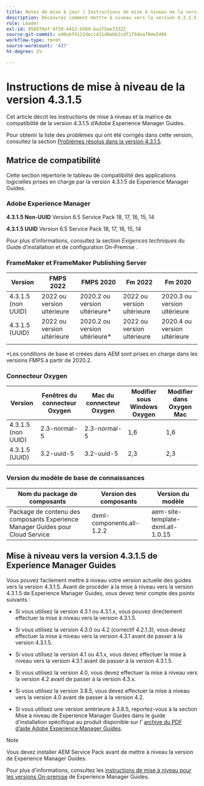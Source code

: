 ```yaml
---
title: Notes de mise à jour | Instructions de mise à niveau de la version 4.3.1.5 d’Adobe Experience Manager Guides
description: Découvrez comment mettre à niveau vers la version 4.3.1.5 d’Adobe Experience Manager Guides
role: Leader
exl-id: 856970ef-9f50-4452-b589-ba1f5ee73322
source-git-commit: e40ebf4122decc431d0abb2cdf1794ea704e5496
workflow-type: tm+mt
source-wordcount: '437'
ht-degree: 2%

---
```


# Instructions de mise à niveau de la version 4.3.1.5

Cet article décrit les instructions de mise à niveau et la matrice de compatibilité de la version 4.3.1.5 d’Adobe Experience Manager Guides.


Pour obtenir la liste des problèmes qui ont été corrigés dans cette version, consultez la section [Problèmes résolus dans la version 4.3.1.5](../release-info/fixed-issues-4-3-1-5.md).




## Matrice de compatibilité

Cette section répertorie le tableau de compatibilité des applications logicielles prises en charge par la version 4.3.1.5 de Experience Manager Guides.

### Adobe Experience Manager

**4.3.1.5 Non-UUID**
Version 6.5 Service Pack 18, 17, 16, 15, 14

**4.3.1.5 UUID**
Version 6.5 Service Pack 18, 17, 16, 15, 14

Pour plus d’informations, consultez la section *Exigences techniques* du Guide d’installation et de configuration On-Premise .

### FrameMaker et FrameMaker Publishing Server

| Version | FMPS 2022 | FMPS 2020 | Fm 2022 | Fm 2020 |
| --- | --- | --- | --- | --- |
| 4.3.1.5 (non UUID) | 2022 ou version ultérieure | 2020.2 ou version ultérieure* | 2022 ou version ultérieure | 2020.3 ou version ultérieure |
| 4.3.1.5 (UUID) | 2022 ou version ultérieure | 2020.2 ou version ultérieure* | 2022 ou version ultérieure | 2020.4 ou version ultérieure |
| | | | |

*Les conditions de base et créées dans AEM sont prises en charge dans les versions FMPS à partir de 2020.2.

### Connecteur Oxygen

| Version | Fenêtres du connecteur Oxygen | Mac du connecteur Oxygen | Modifier sous Windows Oxygen | Modifier dans Oxygen Mac |
| --- | --- | --- |--- |--- |
| 4.3.1.5 (non UUID) | 2.3-normal-5 | 2.3-normal-5 | 1,6 | 1,6 |
| 4.3.1.5 (UUID) | 3.2-uuid-5 | 3.2-uuid-5 | 2,3 | 2,3 |
|  |  |   |



### Version du modèle de base de connaissances

| Nom du package de composants | Version des composants | Version du modèle |
|---|---|---|
| Package de contenu des composants Experience Manager Guides pour Cloud Service | dxml-components.all-1.2.2 | aem-site-template-dxml.all-1.0.15 |



## Mise à niveau vers la version 4.3.1.5 de Experience Manager Guides


Vous pouvez facilement mettre à niveau votre version actuelle des guides vers la version 4.3.1.5. Avant de procéder à la mise à niveau vers la version 4.3.1.5 de Experience Manager Guides, vous devez tenir compte des points suivants :


- Si vous utilisez la version 4.3.1 ou 4.3.1.x, vous pouvez directement effectuer la mise à niveau vers la version 4.3.1.5.
- Si vous utilisez la version 4.3.0 ou 4.2 (correctif 4.2.1.3), vous devez effectuer la mise à niveau vers la version 4.3.1 avant de passer à la version 4.3.1.5.

- Si vous utilisez la version 4.1 ou 4.1.x, vous devez effectuer la mise à niveau vers la version 4.3.1 avant de passer à la version 4.3.1.5.


- Si vous utilisez la version 4.0, vous devez effectuer la mise à niveau vers la version 4.2 avant de passer à la version 4.3.x.
- Si vous utilisez la version 3.8.5, vous devez effectuer la mise à niveau vers la version 4.0 avant de passer à la version 4.2.
- Si vous utilisez une version antérieure à 3.8.5, reportez-vous à la section Mise à niveau de Experience Manager Guides dans le guide d’installation spécifique au produit disponible sur l’ [archive du PDF d’aide Adobe Experience Manager Guides](https://helpx.adobe.com/xml-documentation-for-experience-manager/archive.html).



>[!NOTE]
>
>Vous devez installer AEM Service Pack avant de mettre à niveau la version de Experience Manager Guides.

Pour plus d&#39;informations, consultez les [instructions de mise à niveau pour les versions On-premise](../install-guide/upgrade-xml-documentation.md) de Experience Manager Guides.
